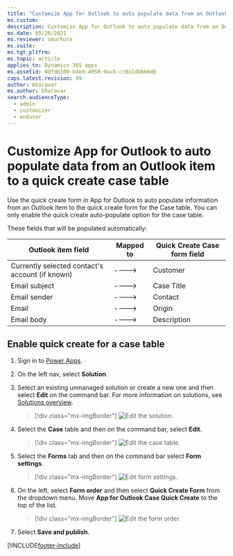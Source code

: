 ```yaml
---
title: "Customize App for Outlook to auto populate data from an Outlook item to a quick create case table (Dynamics 365 apps) | MicrosoftDocs"
ms.custom: 
description: Customize App for Outlook to auto populate data from an Outlook item to a quick create case table in Dynamics 365 App for Outlook.
ms.date: 05/20/2021
ms.reviewer: smurkute
ms.suite: 
ms.tgt_pltfrm: 
ms.topic: article
applies_to: Dynamics 365 apps
ms.assetid: 0dfd6100-b4ed-4959-9acb-cc0a1dbbb6d6
caps.latest.revision: 99
author: bharavar 
ms.author: bharavar 
search.audienceType: 
  - admin
  - customizer
  - enduser
---
```

# Customize App for Outlook to auto populate data from an Outlook item to a quick create case table 

Use the quick create form in App for Outlook to auto populate information from an Outlook item to the quick create form for the Case table. You can only enable the quick create auto-populate option for the case table.

These fields that will be populated automatically:

|        Outlook item field                                                                                        |                                                                                         Mapped to     |       Quick Create Case form field                                                                             |
|------------------------------------------------------------------------------------------------|----------------------------------------------------------------------------------------------|--------------------------------------------------------------------------------------|
|                             Currently selected contact's account (if known)                                |                                               ---->                                               |                                         Customer                                          |
|                            Email subject                            |                                             ---->                                              |                                         Case Title                                          |
|                              Email sender                              |                                            ---->                                               |                                         Contact                                          |
|                              Email                                |                                              ---->                                              |                                         Origin                                          |
|                                   Email body                                     |                                          ---->                                               |                                          Description                                        |



## Enable quick create for a case table

1. Sign in to [Power Apps](https://make.powerapps.com).
2. On the left nav, select **Solution**.
3. Select an existing unmanaged solution or create a new one and then select **Edit** on the command bar. For more information on solutions, see [Solutions overview](/power-apps/maker/data-platform/solutions-overview).

   > [!div class="mx-imgBorder"]
   > ![Edit the solution.](media/edit-mailapp-solution.png)
   
4. Select the **Case** table and then on the command bar, select **Edit**.

   > [!div class="mx-imgBorder"]
   > ![Edit the case table.](media/edit-case-table.png)

5. Select the **Forms** tab and then on the command bar select **Form settings**.

   > [!div class="mx-imgBorder"]
   > ![Edit form settings.](media/form-settings.png)

6. On the left, select **Form order** and then select **Quick Create Form** from the dropdown menu. Move **App for Outlook Case Quick Create** to the top of the list. 

   > [!div class="mx-imgBorder"]
   > ![Edit the form order.](media/form-settings-1.png)
   
7. Select **Save and publish**.





[!INCLUDE[footer-include](../includes/footer-banner.md)]
